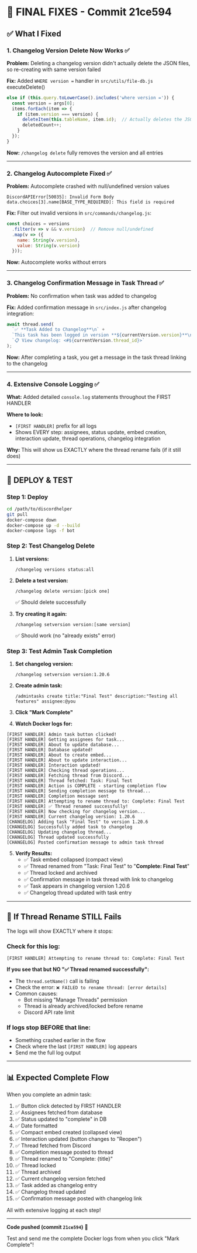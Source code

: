 # 🔧 FINAL FIXES - Commit 21ce594

## ✅ **What I Fixed**

### **1. Changelog Version Delete Now Works** ✅
**Problem:** Deleting a changelog version didn't actually delete the JSON files, so re-creating with same version failed

**Fix:** Added `WHERE version =` handler in `src/utils/file-db.js` executeDelete()
```javascript
else if (this.query.toLowerCase().includes('where version =')) {
  const version = args[0];
  items.forEach(item => {
    if (item.version === version) {
      deleteItem(this.tableName, item.id);  // Actually deletes the JSON file
      deletedCount++;
    }
  });
}
```

**Now:** `/changelog delete` fully removes the version and all entries

---

### **2. Changelog Autocomplete Fixed** ✅
**Problem:** Autocomplete crashed with null/undefined version values
```
DiscordAPIError[50035]: Invalid Form Body
data.choices[3].name[BASE_TYPE_REQUIRED]: This field is required
```

**Fix:** Filter out invalid versions in `src/commands/changelog.js`:
```javascript
const choices = versions
  .filter(v => v && v.version)  // Remove null/undefined
  .map(v => ({
    name: String(v.version),
    value: String(v.version)
  }));
```

**Now:** Autocomplete works without errors

---

### **3. Changelog Confirmation Message in Task Thread** ✅
**Problem:** No confirmation when task was added to changelog

**Fix:** Added confirmation message in `src/index.js` after changelog integration:
```javascript
await thread.send(
  `✅ **Task Added to Changelog**\n` +
  `This task has been logged in version **${currentVersion.version}**\n` +
  `📋 View changelog: <#${currentVersion.thread_id}>`
);
```

**Now:** After completing a task, you get a message in the task thread linking to the changelog

---

### **4. Extensive Console Logging** ✅
**What:** Added detailed `console.log` statements throughout the FIRST HANDLER

**Where to look:**
- `[FIRST HANDLER]` prefix for all logs
- Shows EVERY step: assignees, status update, embed creation, interaction update, thread operations, changelog integration

**Why:** This will show us EXACTLY where the thread rename fails (if it still does)

---

## 🚀 **DEPLOY & TEST**

### **Step 1: Deploy**

```bash
cd /path/to/discordhelper
git pull
docker-compose down
docker-compose up -d --build
docker-compose logs -f bot
```

### **Step 2: Test Changelog Delete**

1. **List versions:**
   ```
   /changelog versions status:all
   ```

2. **Delete a test version:**
   ```
   /changelog delete version:[pick one]
   ```
   ✅ Should delete successfully

3. **Try creating it again:**
   ```
   /changelog setversion version:[same version]
   ```
   ✅ Should work (no "already exists" error)

### **Step 3: Test Admin Task Completion**

1. **Set changelog version:**
   ```
   /changelog setversion version:1.20.6
   ```

2. **Create admin task:**
   ```
   /admintasks create title:"Final Test" description:"Testing all features" assignee:@you
   ```

3. **Click "Mark Complete"**

4. **Watch Docker logs for:**
```
[FIRST HANDLER] Admin task button clicked!
[FIRST HANDLER] Getting assignees for task...
[FIRST HANDLER] About to update database...
[FIRST HANDLER] Database updated!
[FIRST HANDLER] About to create embed...
[FIRST HANDLER] About to update interaction...
[FIRST HANDLER] Interaction updated!
[FIRST HANDLER] Checking thread operations...
[FIRST HANDLER] Fetching thread from Discord...
[FIRST HANDLER] Thread fetched: Task: Final Test
[FIRST HANDLER] Action is COMPLETE - starting completion flow
[FIRST HANDLER] Sending completion message to thread...
[FIRST HANDLER] Completion message sent
[FIRST HANDLER] Attempting to rename thread to: Complete: Final Test
[FIRST HANDLER] ✅ Thread renamed successfully!
[FIRST HANDLER] Now checking for changelog version...
[FIRST HANDLER] Current changelog version: 1.20.6
[CHANGELOG] Adding task "Final Test" to version 1.20.6
[CHANGELOG] Successfully added task to changelog
[CHANGELOG] Updating changelog thread...
[CHANGELOG] Thread updated successfully
[CHANGELOG] Posted confirmation message to admin task thread
```

5. **Verify Results:**
   - ✅ Task embed collapsed (compact view)
   - ✅ Thread renamed from "Task: Final Test" to "**Complete: Final Test**"
   - ✅ Thread locked and archived
   - ✅ Confirmation message in task thread with link to changelog
   - ✅ Task appears in changelog version 1.20.6
   - ✅ Changelog thread updated with task entry

---

## 🐛 **If Thread Rename STILL Fails**

The logs will show EXACTLY where it stops:

### **Check for this log:**
```
[FIRST HANDLER] Attempting to rename thread to: Complete: Final Test
```

**If you see that but NO "✅ Thread renamed successfully":**
- The `thread.setName()` call is failing
- Check the error: `❌ FAILED to rename thread: [error details]`
- Common causes:
  - Bot missing "Manage Threads" permission
  - Thread is already archived/locked before rename
  - Discord API rate limit

### **If logs stop BEFORE that line:**
- Something crashed earlier in the flow
- Check where the last `[FIRST HANDLER]` log appears
- Send me the full log output

---

## 📊 **Expected Complete Flow**

When you complete an admin task:

1. ✅ Button click detected by FIRST HANDLER
2. ✅ Assignees fetched from database
3. ✅ Status updated to "complete" in DB
4. ✅ Date formatted
5. ✅ Compact embed created (collapsed view)
6. ✅ Interaction updated (button changes to "Reopen")
7. ✅ Thread fetched from Discord
8. ✅ Completion message posted to thread
9. ✅ Thread renamed to "Complete: {title}"
10. ✅ Thread locked
11. ✅ Thread archived
12. ✅ Current changelog version fetched
13. ✅ Task added as changelog entry
14. ✅ Changelog thread updated
15. ✅ Confirmation message posted with changelog link

All with extensive logging at each step!

---

**Code pushed (commit `21ce594`)** 🚀

Test and send me the complete Docker logs from when you click "Mark Complete"!
